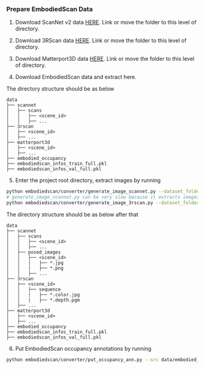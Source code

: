 ### Prepare EmbodiedScan Data

1. Download ScanNet v2 data [HERE](https://github.com/ScanNet/ScanNet). Link or move the folder to this level of directory.

2. Download 3RScan data [HERE](https://github.com/WaldJohannaU/3RScan). Link or move the folder to this level of directory.

3. Download Matterport3D data [HERE](https://github.com/niessner/Matterport). Link or move the folder to this level of directory.

4. Download EmbodiedScan data and extract here.

The directory structure should be as below

```
data
├── scannet
│   ├── scans
│   │   ├── <scene_id>
│   │   ├── ...
├── 3rscan
│   ├── <scene_id>
│   ├── ...
├── matterport3d
│   ├── <scene_id>
│   ├── ...
├── embodied_occupancy
├── embodiedscan_infos_train_full.pkl
├── embodiedscan_infos_val_full.pkl
```

5. Enter the project root directory, extract images by running

```bash
python embodiedscan/converter/generate_image_scannet.py --dataset_folder data/scannet/
# generate_image_scannet.py can be very slow because it extracts images from .sens files. Add --fast to generate only images used by embodiedscan.
python embodiedscan/converter/generate_image_3rscan.py --dataset_folder data/3rscan/
```

The directory structure should be as below after that

```
data
├── scannet
│   ├── scans
│   │   ├── <scene_id>
│   │   ├── ...
│   ├── posed_images
│   │   ├── <scene_id>
│   │   |   ├── *.jpg
│   │   |   ├── *.png
│   │   ├── ...
├── 3rscan
│   ├── <scene_id>
│   │   ├── sequence
│   │   |   ├── *.color.jpg
│   │   |   ├── *.depth.pgm
│   ├── ...
├── matterport3d
│   ├── <scene_id>
│   ├── ...
├── embodied_occupancy
├── embodiedscan_infos_train_full.pkl
├── embodiedscan_infos_val_full.pkl
```

6. Put EmbodiedScan occupancy annotations by running

```bash
python embodiedscan/converter/put_occupancy_ann.py --src data/embodied_occupancy --dst data
```
